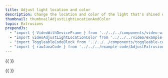 ```yaml
---
title: Adjust light location and color
description: Change the location and color of the light that's shined on extrusions
thumbnail: thumbnailAdjustLightLocationAndColor
topic: Extrusions
prependJs:
  - "import { VideoWithDeviceFrame } from '../../../components/video-with-device-frame'"
  - "import videoAdjustLightLocationColor from '../../../video/example-adjustlightlocationcolor.mp4'"
  - "import ToggleableCodeBlock from '../../../components/toggleable-code-block'"
  - "import { rawJavaCode } from '../../../example-code/AdjustExtrusionLightActivity.js'"
---
```


{{
  <VideoWithDeviceFrame 
    videoFile={videoAdjustLightLocationColor}
    rotation="horizontal"
    device="pixel-2"
  />
}}

<!-- Any notes about this example would go here.  -->

{{
  <ToggleableCodeBlock 
    java={rawJavaCode}
  />
}}
